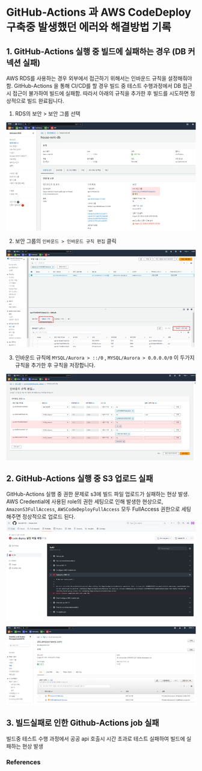 # GitHub-Actions 과 AWS CodeDeploy 구축중 발생했던 에러와 해결방법 기록 

## 1. GitHub-Actions 실행 중 빌드에 실패하는 경우 (DB 커넥션 실패)
AWS RDS를 사용하는 경우 외부에서 접근하기 위해서는 인바운드 규칙을 설정해줘야함. GitHub-Actions 을 통해 CI/CD를 할 경우 빌드 중 테스트 수행과정에서 DB 접근시 접근이 불가하여
빌드에 실패함. 따라서 아래의 규칙을 추가한 후 빌드를 시도하면 정상적으로 빌드 완료됩니다. 

1. RDS의 보안 > 보안 그룹 선택

![](../img/aws/github-actions-error-02.png)

2. 보안 그룹의 `인바운드 > 인바운드 규칙 편집` 클릭 

![](../img/aws/github-actions-error-03.png)

3. 인바운드 규칙에 `MYSQL/Aurora > ::/0` , `MYSQL/Aurora > 0.0.0.0/0` 이 두가지 규칙을 추가한 후 규칙을 저장합니다.

![](../img/aws/github-actions-error-01.png)

## 2. GitHub-Actions 실행 중 S3 업로드 실패 
GitHub-Actions 실행 중 권한 문제로 s3에 빌드 파일 업로드가 실패하는 현상 발생. AWS Credential에 사용된 role의 권한 세팅으로 인해 발생한 현상으로,<br>
`AmazonS3FullAccess`, `AWSCodeDeployFullAccess` 모두 FullAccess 권한으로 세팅해주면 정상적으로 업로드 된다. 
![](../img/aws/github-actions-error-04.png)


![](../img/aws/github-actions-error-05.png)

## 3. 빌드실패로 인한 Github-Actions job 실패
빌드중 테스트 수행 과정에서 공공 api 호출시 시간 초과로 테스트 실패하여 빌드에 실패하는 현상 발생

### References